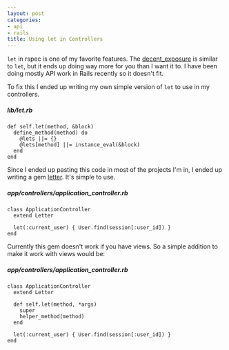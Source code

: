 ```yaml
---
layout: post
categories:
- api
- rails
title: Using let in Controllers
---
```


`let` in rspec is one of my favorite features. The [decent_exposure](https://github.com/voxdolo/decent_exposure) is similar to `let`, but it ends up doing way more for you than I want it to. I have been doing mostly API work in Rails recently so it doesn't fit.

To fix this I ended up writing my own simple version of `let` to use in my controllers.

##### lib/let.rb

    def self.let(method, &block)
      define_method(method) do
        @lets ||= {}
        @lets[method] ||= instance_eval(&block)
      end
    end

Since I ended up pasting this code in most of the projects I'm in, I ended up writing a gem [letter](https://github.com/oestrich/letter). It's simple to use.

##### app/controllers/application_controller.rb

    class ApplicationController
      extend Letter

      let(:current_user) { User.find(session[:user_id]) }
    end

Currently this gem doesn't work if you have views. So a simple addition to make it work with views would be:

##### app/controllers/application_controller.rb

    class ApplicationController
      extend Letter

      def self.let(method, *args)
        super
        helper_method(method)
      end

      let(:current_user) { User.find(session[:user_id]) }
    end
